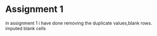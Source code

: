 # Assignment 1
in assignment 1 i have done removing the duplicate values,blank rows. imputed blank cells
